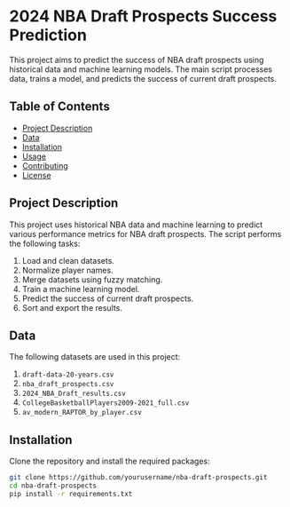 # 2024 NBA Draft Prospects Success Prediction

This project aims to predict the success of NBA draft prospects using historical data and machine learning models. The main script processes data, trains a model, and predicts the success of current draft prospects.

## Table of Contents

- [Project Description](#project-description)
- [Data](#data)
- [Installation](#installation)
- [Usage](#usage)
- [Contributing](#contributing)
- [License](#license)

## Project Description

This project uses historical NBA data and machine learning to predict various performance metrics for NBA draft prospects. The script performs the following tasks:

1. Load and clean datasets.
2. Normalize player names.
3. Merge datasets using fuzzy matching.
4. Train a machine learning model.
5. Predict the success of current draft prospects.
6. Sort and export the results.

## Data

The following datasets are used in this project:

1. `draft-data-20-years.csv`
2. `nba_draft_prospects.csv`
3. `2024_NBA_Draft_results.csv`
4. `CollegeBasketballPlayers2009-2021_full.csv`
5. `av_modern_RAPTOR_by_player.csv`

## Installation

Clone the repository and install the required packages:

```bash
git clone https://github.com/yourusername/nba-draft-prospects.git
cd nba-draft-prospects
pip install -r requirements.txt
 
